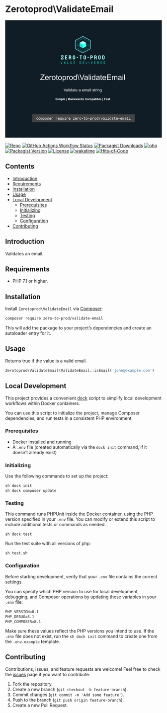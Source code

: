 # Zerotoprod\ValidateEmail

![](art/logo.png)

[![Repo](https://img.shields.io/badge/github-gray?logo=github)](https://github.com/zero-to-prod/validate-email)
[![GitHub Actions Workflow Status](https://img.shields.io/github/actions/workflow/status/zero-to-prod/validate-email/test.yml?label=tests)](https://github.com/zero-to-prod/validate-email/actions)
[![Packagist Downloads](https://img.shields.io/packagist/dt/zero-to-prod/validate-email?color=blue)](https://packagist.org/packages/zero-to-prod/validate-email/stats)
[![php](https://img.shields.io/packagist/php-v/zero-to-prod/validate-email.svg?color=purple)](https://packagist.org/packages/zero-to-prod/validate-email/stats)
[![Packagist Version](https://img.shields.io/packagist/v/zero-to-prod/validate-email?color=f28d1a)](https://packagist.org/packages/zero-to-prod/validate-email)
[![License](https://img.shields.io/packagist/l/zero-to-prod/validate-email?color=pink)](https://github.com/zero-to-prod/validate-email/blob/main/LICENSE.md)
[![wakatime](https://wakatime.com/badge/github/zero-to-prod/validate-email.svg)](https://wakatime.com/badge/github/zero-to-prod/validate-email)
[![Hits-of-Code](https://hitsofcode.com/github/zero-to-prod/validate-email?branch=main)](https://hitsofcode.com/github/zero-to-prod/validate-email/view?branch=main)

## Contents

- [Introduction](#introduction)
- [Requirements](#requirements)
- [Installation](#installation)
- [Usage](#usage)
- [Local Development](#local-development)
    - [Prerequisites](#prerequisites)
    - [Initializing](#initializing)
    - [Testing](#testing)
    - [Configuration](#configuration)
- [Contributing](#contributing)

## Introduction

Validates an email.

## Requirements

- PHP 7.1 or higher.

## Installation

Install `Zerotoprod\ValidateEmail` via [Composer](https://getcomposer.org/):

```bash
composer require zero-to-prod/validate-email
```

This will add the package to your project’s dependencies and create an autoloader entry for it.

## Usage

Returns true if the value is a valid email.

```php
Zerotoprod\ValidateEmail\ValidateEmail::isEmail('john@example.com')
```

## Local Development

This project provides a convenient [dock](https://github.com/zero-to-prod/dock) script to simplify local development workflows within Docker
containers.

You can use this script to initialize the project, manage Composer dependencies, and run tests in a consistent PHP environment.

### Prerequisites

- Docker installed and running
- A `.env` file (created automatically via the `dock init` command, if it doesn’t already exist)

### Initializing

Use the following commands to set up the project:

```shell
sh dock init
sh dock composer update
```

### Testing

This command runs PHPUnit inside the Docker container, using the PHP version specified in your `.env` file.
You can modify or extend this script to include additional tests or commands as needed.

```shell
sh dock test
```

Run the test suite with all versions of php:

```shell
sh test.sh
```

### Configuration

Before starting development, verify that your `.env` file contains the correct settings.

You can specify which PHP version to use for local development, debugging, and Composer operations by updating these variables in your `.env` file:

```dotenv
PHP_VERSION=8.1
PHP_DEBUG=8.1
PHP_COMPOSER=8.1
```

Make sure these values reflect the PHP versions you intend to use.
If the `.env` file does not exist, run the `sh dock init` command to create one from the `.env.example` template.

## Contributing

Contributions, issues, and feature requests are welcome!
Feel free to check the [issues](https://github.com/zero-to-prod/validate-email/issues) page if you want to contribute.

1. Fork the repository.
2. Create a new branch (`git checkout -b feature-branch`).
3. Commit changes (`git commit -m 'Add some feature'`).
4. Push to the branch (`git push origin feature-branch`).
5. Create a new Pull Request.